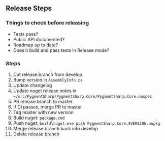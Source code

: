 ## Release Steps

### Things to check before releasing
 - Tests pass?
 - Public API documented?
 - Roadmap up to date?
 - Does it build and pass tests in Release mode?


### Steps

1. Cut release branch from develop
2. Bump version in `AssemblyInfo.cs`
3. Update changelog
4. Update nuget release notes in `~/src/PygmentSharp/PygmentSharp.Core/PygmentSharp.Core.nuspec`
5. PR release branch to master
6. If CI passes, merge PR to master
7. Tag master with new version
8. Build nuget: `package.cmd`
9. Push nuget: `build\nuget.exe push PygmentSharp.Core.$VERSION.nupkg`
10. Merge release branch back into develop
11. Delete release branch